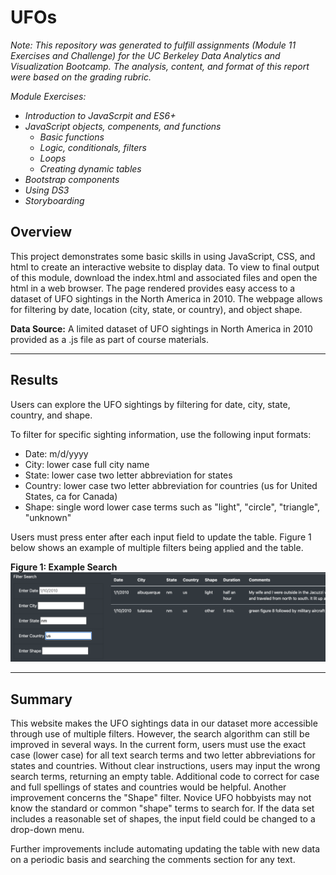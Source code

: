 # UFOs

*Note: This repository was generated to fulfill assignments (Module 11 Exercises and Challenge) for the UC Berkeley Data Analytics and Visualization Bootcamp. The analysis, content, and format of this report were based on the grading rubric.*

*Module Exercises:*
- *Introduction to JavaScrpit and ES6+*
- *JavaScript objects, compenents, and functions*
  - *Basic functions*
  - *Logic, conditionals, filters*
  - *Loops*
  - *Creating dynamic tables*
- *Bootstrap components*
- *Using DS3*
- *Storyboarding*


## Overview
This project demonstrates some basic skills in using JavaScript, CSS, and html to create an interactive website to display data. To view to final output of this module, download the index.html and associated files and open the html in a web browser. The page rendered provides easy access to a dataset of UFO sightings in the North America in 2010. The webpage allows for filtering by date, location (city, state, or country), and object shape.


**Data Source:**
A limited dataset of UFO sightings in North America in 2010 provided as a .js file as part of course materials.

---
## Results
Users can explore the UFO sightings by filtering for date, city, state, country, and shape.  

To filter for specific sighting information, use the following input formats:
- Date: m/d/yyyy
- City: lower case full city name
- State: lower case two letter abbreviation for states
- Country: lower case two letter abbreviation for countries (us for United States, ca for Canada)
- Shape: single word lower case terms such as "light", "circle", "triangle", "unknown"


Users must press enter after each input field to update the table. Figure 1 below shows an example of multiple filters being applied and the table.

**Figure 1: Example Search**
![example.png](/static/images/example.png)


---
## Summary

This website makes the UFO sightings data in our dataset more accessible through use of multiple filters. However, the search algorithm can still be improved in several ways. In the current form, users must use the exact case (lower case) for all text search terms and two letter abbreviations for states and countries. Without clear instructions, users may input the wrong search terms, returning an empty table. Additional code to correct for case and full spellings of states and countries would be helpful. Another improvement concerns the "Shape" filter. Novice UFO hobbyists may not know the standard or common "shape" terms to search for. If the data set includes a reasonable set of shapes, the input field could be changed to a drop-down menu.

Further improvements include automating updating the table with new data on a periodic basis and searching the comments section for any text.
